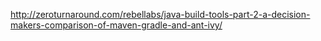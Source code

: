http://zeroturnaround.com/rebellabs/java-build-tools-part-2-a-decision-makers-comparison-of-maven-gradle-and-ant-ivy/